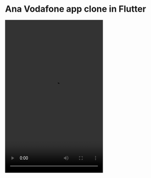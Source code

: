 # Ana Vodafone app clone in Flutter


<video src="repo_files/ana_vodafone_clone.mp4" width="320" height="500" controls preload></video>
